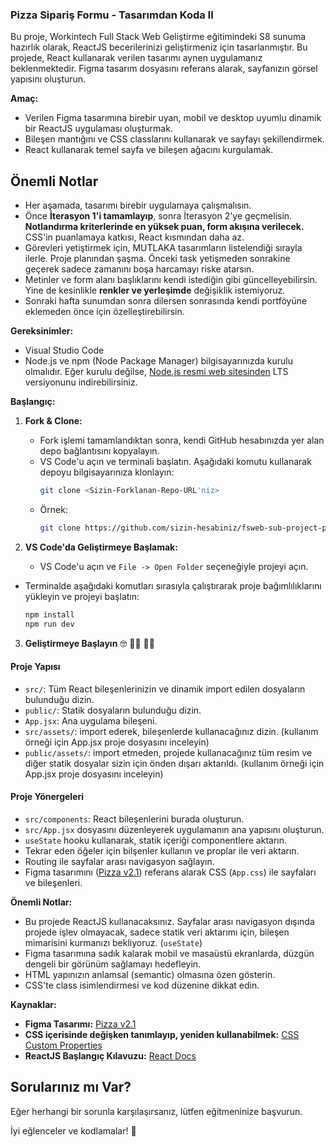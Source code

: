 ### Pizza Sipariş Formu - Tasarımdan Koda II

Bu proje, Workintech Full Stack Web Geliştirme eğitimindeki S8 sunuma hazırlık olarak, ReactJS becerilerinizi geliştirmeniz için tasarlanmıştır. Bu projede, React kullanarak verilen tasarımı aynen uygulamanız beklenmektedir. Figma tasarım dosyasını referans alarak, sayfanızın görsel yapısını oluşturun.

**Amaç:**

- Verilen Figma tasarımına birebir uyan, mobil ve desktop uyumlu dinamik bir ReactJS uygulaması oluşturmak.
- Bileşen mantığını ve CSS classlarını kullanarak ve sayfayı şekillendirmek.
- React kullanarak temel sayfa ve bileşen ağacını kurgulamak.

## Önemli Notlar

- Her aşamada, tasarımı birebir uygulamaya çalışmalısın.
- Önce **İterasyon 1'i tamamlayıp**, sonra İterasyon 2'ye geçmelisin. **Notlandırma kriterlerinde en yüksek puan, form akışına verilecek.** CSS'in puanlamaya katkısı, React kısmından daha az.
- Görevleri yetiştirmek için, MUTLAKA tasarımların listelendiği sırayla ilerle. Proje planından şaşma. Önceki task yetişmeden sonrakine geçerek sadece zamanını boşa harcamayı riske atarsın. 
- Metinler ve form alanı başlıklarını kendi istediğin gibi güncelleyebilirsin. Yine de kesinlikle **renkler ve yerleşimde** değişiklik istemiyoruz.
- Sonraki hafta sunumdan sonra dilersen sonrasında kendi portföyüne eklemeden önce için özelleştirebilirsin.

**Gereksinimler:**

- Visual Studio Code
- Node.js ve npm (Node Package Manager) bilgisayarınızda kurulu olmalıdır. Eğer kurulu değilse, [Node.js resmi web sitesinden](https://nodejs.org) LTS versiyonunu indirebilirsiniz.

**Başlangıç:**

1. **Fork & Clone:**

   - Fork işlemi tamamlandıktan sonra, kendi GitHub hesabınızda yer alan depo bağlantısını kopyalayın.
   - VS Code'u açın ve terminali başlatın. Aşağıdaki komutu kullanarak depoyu bilgisayarınıza klonlayın:
     ```sh
     git clone <Sizin-Forklanan-Repo-URL'niz>
     ```
   - Örnek:
     ```sh
     git clone https://github.com/sizin-hesabiniz/fsweb-sub-project-pizza
     ```

2. **VS Code'da Geliştirmeye Başlamak:**
   - VS Code'u açın ve `File -> Open Folder` seçeneğiyle projeyi açın.

- Terminalde aşağıdaki komutları sırasıyla çalıştırarak proje bağımlılıklarını yükleyin ve projeyi başlatın:
  ```sh
  npm install
  npm run dev
  ```

3. **Geliştirmeye Başlayın** 🤓 👩‍💻 🧑‍💻

#### Proje Yapısı

- `src/`: Tüm React bileşenlerinizin ve dinamik import edilen dosyaların bulunduğu dizin.
- `public/`: Statik dosyaların bulunduğu dizin.
- `App.jsx`: Ana uygulama bileşeni.
- `src/assets/`: import ederek, bileşenlerde kullanacağınız dizin. (kullanım örneği için App.jsx proje dosyasını inceleyin)
- `public/assets/`: import etmeden, projede kullanacağınız tüm resim ve diğer statik dosyalar sizin için önden dışarı aktarıldı. (kullanım örneği için App.jsx proje dosyasını inceleyin)

#### Proje Yönergeleri

- `src/components`: React bileşenlerini burada oluşturun.
- `src/App.jsx` dosyasını düzenleyerek uygulamanın ana yapısını oluşturun.
- `useState` hooku kullanarak, statik içeriği componentlere aktarın.
- Tekrar eden öğeler için bilşenler kullanın ve proplar ile veri aktarın.
- Routing ile sayfalar arası navigasyon sağlayın.
- Figma tasarımını ([Pizza v2.1](https://www.figma.com/design/q0xPW5uCel3rdzFgpjR9lt/S7-Challange-v2.1?node-id=0-1&t=YaF1bwQuJY7HrwS4-1)) referans alarak CSS (`App.css`) ile sayfaları ve bileşenleri.

**Önemli Notlar:**

- Bu projede ReactJS kullanacaksınız. Sayfalar arası navigasyon dışında projede işlev olmayacak, sadece statik veri aktarımı için, bileşen mimarisini kurmanızı bekliyoruz. (`useState`)
- Figma tasarımına sadık kalarak mobil ve masaüstü ekranlarda, düzgün dengeli bir görünüm sağlamayı hedefleyin.
- HTML yapınızın anlamsal (semantic) olmasına özen gösterin.
- CSS'te class isimlendirmesi ve kod düzenine dikkat edin.

**Kaynaklar:**

- **Figma Tasarımı:** [Pizza v2.1](https://www.figma.com/design/q0xPW5uCel3rdzFgpjR9lt/S7-Challange-v2.1?node-id=0-1&t=YaF1bwQuJY7HrwS4-1)
- **CSS içerisinde değişken tanımlayıp, yeniden kullanabilmek:** [CSS Custom Properties](https://developer.mozilla.org/en-US/docs/Web/CSS/Using_CSS_custom_properties)
- **ReactJS Başlangıç Kılavuzu:** [React Docs](https://reactjs.org/docs/getting-started.html)

## Sorularınız mı Var?

Eğer herhangi bir sorunla karşılaşırsanız, lütfen eğitmeninize başvurun.

İyi eğlenceler ve kodlamalar! 🍕
